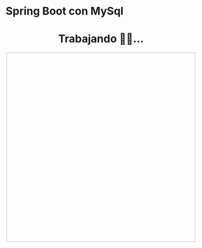 # Spring Boot con MySql

<div  style="text-align:center;">
<h1>Trabajando 👷‍♂️...</h1>
<img :src="$withBase('/gif/proximamente.gif')" width="500" height="500"/>
</div>